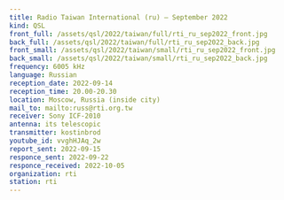 ```yaml
---
title: Radio Taiwan International (ru) — September 2022
kind: QSL
front_full: /assets/qsl/2022/taiwan/full/rti_ru_sep2022_front.jpg
back_full: /assets/qsl/2022/taiwan/full/rti_ru_sep2022_back.jpg
front_small: /assets/qsl/2022/taiwan/small/rti_ru_sep2022_front.jpg
back_small: /assets/qsl/2022/taiwan/small/rti_ru_sep2022_back.jpg
frequency: 6005 kHz
language: Russian
reception_date: 2022-09-14
reception_time: 20.00-20.30
location: Moscow, Russia (inside city)
mail_to: mailto:russ@rti.org.tw
receiver: Sony ICF-2010
antenna: its telescopic
transmitter: kostinbrod
youtube_id: vvghHJAq_2w
report_sent: 2022-09-15
responce_sent: 2022-09-22
responce_received: 2022-10-05
organization: rti
station: rti
---
```

